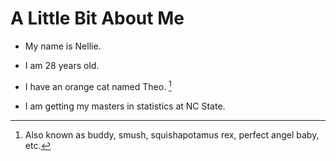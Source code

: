 # A Little Bit About Me 
- My name is Nellie.
- I am 28 years old.
- I have an orange cat named Theo. [^1]
- I am getting my masters in statistics at NC State.


  [^1]: Also known as buddy, smush, squishapotamus rex, perfect angel baby, etc.
